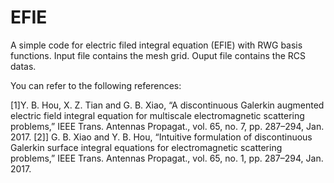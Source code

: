 # EFIE
A simple code for electric filed integral equation (EFIE) with RWG basis functions.
Input file contains the mesh grid. 
Ouput file contains the RCS datas.


You can refer to the following references:

[1]Y. B. Hou, X. Z. Tian and G. B. Xiao, “A discontinuous Galerkin augmented electric field integral equation for multiscale electromagnetic scattering problems,” IEEE Trans. Antennas Propagat., vol. 65, no. 7, pp. 287–294, Jan. 2017.
[2]] G. B. Xiao and Y. B. Hou, “Intuitive formulation of discontinuous Galerkin surface integral equations for electromagnetic scattering problems,” IEEE Trans. Antennas Propagat., vol. 65, no. 1, pp. 287–294, Jan. 2017.


